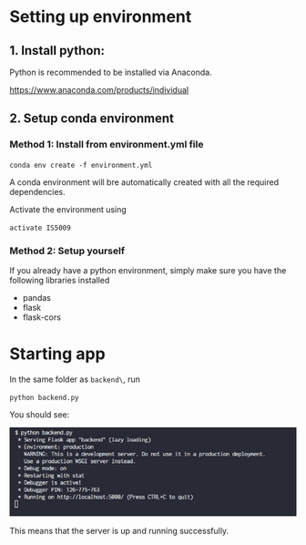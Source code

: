 # Setting up environment

## 1. Install python:

Python is recommended to be installed via Anaconda.

https://www.anaconda.com/products/individual

## 2. Setup conda environment

### Method 1: Install from environment.yml file

`conda env create -f environment.yml`

A conda environment will bre automatically created with all the required dependencies.

Activate the environment using

`activate IS5009`

### Method 2: Setup yourself

If you already have a python environment, simply make sure you have the following libraries installed
- pandas
- flask
- flask-cors

# Starting app

In the same folder as `backend\`, run

`python backend.py`

You should see:

![image](demo1.jpg)

This means that the server is up and running successfully.